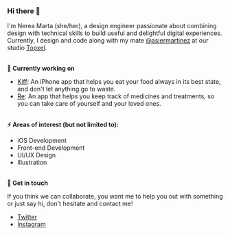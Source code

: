 ### Hi there 👋

I'm Nerea Marta (she/her), a design engineer passionate about combining design with technical skills to build useful and delightful digital experiences. Currently, I design and code along with my mate [@asiermartinez](https://github.com/asiermartinez) at our studio [Topxel](https://topxel.com).<br/><br/>

**🔭 Currently working on**

- [Kiff](https://kiff.app): An iPhone app that helps you eat your food always in its best state, and don't let anything go to waste.
- [Re](https://getre.app): An app that helps you keep track of medicines and treatments, so you can take care of yourself and your loved ones.<br/><br/>

**⚡ Areas of interest (but not limited to):**

- iOS Development
- Front-end Development
- UI/UX Design
- Illustration<br/><br/>

**💬 Get in touch**

If you think we can collaborate, you want me to help you out with something or just say hi, don't hesitate and contact me!

- [Twitter](https://twitter.com/nereski)
- [Instagram](https://www.instagram.com/nereski/)
